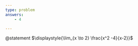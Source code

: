 ```yaml
---
type: problem
answers:
	- 4

---
```


@statement
$\displaystyle{\lim_{x \to 2} \frac{x^2 -4}{x-2}}$

<!--stackedit_data:
eyJoaXN0b3J5IjpbLTE4OTY3OTQ4NTNdfQ==
-->